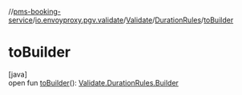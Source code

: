 //[pms-booking-service](../../../../index.md)/[io.envoyproxy.pgv.validate](../../index.md)/[Validate](../index.md)/[DurationRules](index.md)/[toBuilder](to-builder.md)

# toBuilder

[java]\
open fun [toBuilder](to-builder.md)(): [Validate.DurationRules.Builder](-builder/index.md)